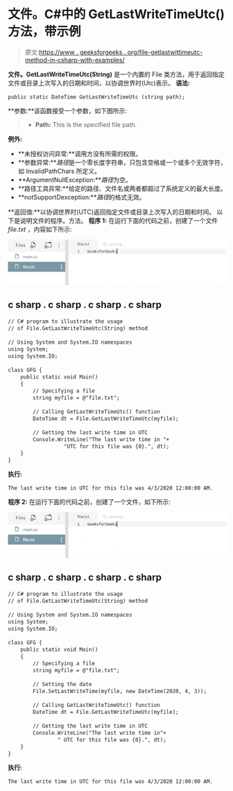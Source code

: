 # 文件。C#中的 GetLastWriteTimeUtc()方法，带示例

> 原文:[https://www . geeksforgeeks . org/file-getlastwittimeutc-method-in-csharp-with-examples/](https://www.geeksforgeeks.org/file-getlastwritetimeutc-method-in-csharp-with-examples/)

**文件。GetLastWriteTimeUtc(String)** 是一个内置的 File 类方法，用于返回指定文件或目录上次写入的日期和时间，以协调世界时(Utc)表示。
**语法:**

```
public static DateTime GetLastWriteTimeUtc (string path);
```

**参数:**该函数接受一个参数，如下图所示:

> *   **Path:** This is the specified file path.

**例外:**

*   **未授权访问异常:**调用方没有所需的权限。
*   **参数异常:***路径*是一个零长度字符串，只包含空格或一个或多个无效字符，如 InvalidPathChars 所定义。
*   **ArgumentNullException:***路径*为空。
*   **路径工具异常:**给定的路径、文件名或两者都超过了系统定义的最大长度。
*   **notSupportDexception:***路径*的格式无效。

**返回值:**以协调世界时(UTC)返回指定文件或目录上次写入的日期和时间。
以下是说明文件的程序。方法。
**程序 1:** 在运行下面的代码之前，创建了一个文件 *file.txt* ，内容如下所示:

![file.txt](img/e30364ee2029737d20ae9f2d8b5c234a.png)

## c sharp . c sharp . c sharp . c sharp

```
// C# program to illustrate the usage
// of File.GetLastWriteTimeUtc(String) method

// Using System and System.IO namespaces
using System;
using System.IO;

class GFG {
    public static void Main()
    {
        // Specifying a file
        string myfile = @"file.txt";

        // Calling GetLastWriteTimeUtc() function
        DateTime dt = File.GetLastWriteTimeUtc(myfile);

        // Getting the last write time in UTC
        Console.WriteLine("The last write time in "+
                  "UTC for this file was {0}.", dt);
    }
}
```

**执行:**

```
The last write time in UTC for this file was 4/3/2020 12:00:00 AM.
```

**程序 2:** 在运行下面的代码之前，创建了一个文件，如下所示:

![file.txt](img/e30364ee2029737d20ae9f2d8b5c234a.png)

## c sharp . c sharp . c sharp . c sharp

```
// C# program to illustrate the usage
// of File.GetLastWriteTimeUtc(String) method

// Using System and System.IO namespaces
using System;
using System.IO;

class GFG {
    public static void Main()
    {
        // Specifying a file
        string myfile = @"file.txt";

        // Setting the date
        File.SetLastWriteTime(myfile, new DateTime(2020, 4, 3));

        // Calling GetLastWriteTimeUtc() function
        DateTime dt = File.GetLastWriteTimeUtc(myfile);

        // Getting the last write time in UTC
        Console.WriteLine("The last write time in"+
                " UTC for this file was {0}.", dt);
    }
}
```

**执行:**

```
The last write time in UTC for this file was 4/3/2020 12:00:00 AM.
```